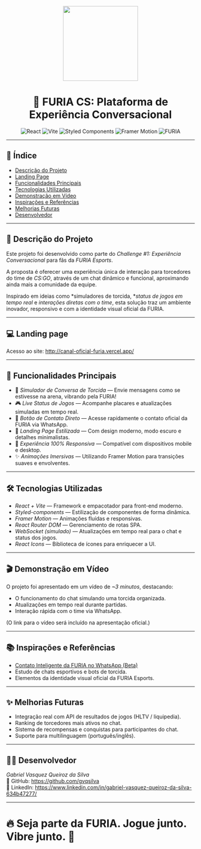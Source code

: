 <p align='center' >
  <img width="200px" loading="lazy" src = "https://github.com/user-attachments/assets/d695c364-c4b4-43a4-8826-79318f0bdb8c"/>
</p>

<h1 align="center"> 🐾 FURIA CS: Plataforma de Experiência Conversacional </h1>

<p align="center">
  <img src="https://img.shields.io/badge/React-20232A?style=for-the-badge&logo=react&logoColor=61DAFB" alt="React" />
  <img src="https://img.shields.io/badge/Vite-646CFF?style=for-the-badge&logo=vite&logoColor=white" alt="Vite" />
  <img src="https://img.shields.io/badge/Styled--Components-DB7093?style=for-the-badge&logo=styled-components&logoColor=white" alt="Styled Components" />
  <img src="https://img.shields.io/badge/Framer%20Motion-0055FF?style=for-the-badge&logo=framer&logoColor=white" alt="Framer Motion" />
  <img src="https://img.shields.io/badge/FURIA-000000?style=for-the-badge&logoColor=white" alt="FURIA" />
</p>

---

## 📑 Índice

- [Descrição do Projeto](#descrição-do-projeto)
- [Landing Page](#landing-page)
- [Funcionalidades Principais](#funcionalidades-principais)
- [Tecnologias Utilizadas](#tecnologias-utilizadas)
- [Demonstração em Vídeo](#demonstração-em-vídeo)
- [Inspirações e Referências](#inspirações-e-referências)
- [Melhorias Futuras](#melhorias-futuras)
- [Desenvolvedor](#desenvolvedor)

---

## 📖 Descrição do Projeto

Este projeto foi desenvolvido como parte do *Challenge #1: Experiência Conversacional* para fãs da *FURIA Esports*.

A proposta é oferecer uma experiência única de interação para torcedores do time de *CS:GO*, através de um chat dinâmico e funcional, aproximando ainda mais a comunidade da equipe.

Inspirado em ideias como *simuladores de torcida, **status de jogos em tempo real* e *interações diretas com o time*, esta solução traz um ambiente inovador, responsivo e com a identidade visual oficial da FURIA.

---

## 💻 Landing page

Acesso ao site: http://canal-oficial-furia.vercel.app/

---

## 🚀 Funcionalidades Principais

- 💬 *Simulador de Conversa de Torcida* — Envie mensagens como se estivesse na arena, vibrando pela FURIA!
- 🎮 *Live Status de Jogos* — Acompanhe placares e atualizações simuladas em tempo real.
- 🤝 *Botão de Contato Direto* — Acesse rapidamente o contato oficial da FURIA via WhatsApp.
- 🖤 *Landing Page Estilizada* — Com design moderno, modo escuro e detalhes minimalistas.
- 📱 *Experiência 100% Responsiva* — Compatível com dispositivos mobile e desktop.
- ✨ *Animações Imersivas* — Utilizando Framer Motion para transições suaves e envolventes.

---

## 🛠️ Tecnologias Utilizadas

- *React + Vite* — Framework e empacotador para front-end moderno.
- *Styled-components* — Estilização de componentes de forma dinâmica.
- *Framer Motion* — Animações fluídas e responsivas.
- *React Router DOM* — Gerenciamento de rotas SPA.
- *WebSocket (simulado)* — Atualizações em tempo real para o chat e status dos jogos.
- *React Icons* — Biblioteca de ícones para enriquecer a UI.

---

## 🎬 Demonstração em Vídeo

O projeto foi apresentado em um vídeo de *~3 minutos*, destacando:
- O funcionamento do chat simulando uma torcida organizada.
- Atualizações em tempo real durante partidas.
- Interação rápida com o time via WhatsApp.

(O link para o vídeo será incluído na apresentação oficial.)

---

## 📚 Inspirações e Referências

- [Contato Inteligente da FURIA no WhatsApp (Beta)](https://wa.me/5511993404466)
- Estudo de chats esportivos e bots de torcida.
- Elementos da identidade visual oficial da FURIA Esports.

---

## ✨ Melhorias Futuras

- Integração real com API de resultados de jogos (HLTV / liquipedia).
- Ranking de torcedores mais ativos no chat.
- Sistema de recompensas e conquistas para participantes do chat.
- Suporte para multilinguagem (português/inglês).

---

## 🧑‍💻 Desenvolvedor

*Gabriel Vasquez Queiroz da Silva*  
💼 GitHub: https://github.com/gvqsilva  
🔗 LinkedIn: https://www.linkedin.com/in/gabriel-vasquez-queiroz-da-silva-634b47277/

---

# 🔥 Seja parte da FURIA. Jogue junto. Vibre junto. 🐾
